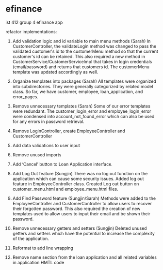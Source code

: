 # efinance
ist 412 group 4 efinance app

refactor implementations:
1) Add validation logic and id variable to main menu methods (Sarah)
    In CustomerController, the validateLogin method was changed to pass the validated customer's id to the customerMenu method so that the current customer's id
    can be retained. This also required a new method in CustomerService/CustomerServiceImpl that takes in login credentials (email/password) and returns that
    customers id. The customerMenu template was updated accordingly as well.

2) Organize templates into packages (Sarah)
    All templates were organized into subdirectories. They were generally categorized by related model class. So far, we have customer, employee, loan_application, 
    and error_pages.
 
3) Remove unnecessary templates (Sarah)
    Some of our error templates were redundant. The customer_login_error and employee_login_error were condensed into account_not_found_error which can also
    be used for any errors in password retrieval.
 
4) Remove LoginController, create EmployeeController and CustomerController 

5) Add data validations to user input 

6) Remove unused imports 

7) Add ‘Cancel’ button to Loan Application interface. 

8) Add Log Out feature (Sungjin)
    There was no log out function on the application which can cause some security issues. Added log out feature in EmployeeController class.
    Created Log out button on customer_menu.html and employee_menu.html files.

9) Add Find Password feature (Sungjin/Sarah)
    Methods were added to the EmployeeController and CustomerController to allow users to recover their forgotten password. This also required the creation of 
    new templates used to allow users to input their email and be shown their password.

10) Remove unnecessary getters and setters (Sungjin)
    Deleted unused getters and setters which have the potential to increase the complexity of the application.

12) Reformat to add line wrapping 

13) Remove name section from the loan application and all related variables in application HMTL code 
